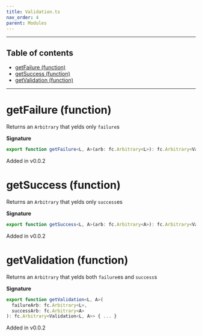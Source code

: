 ```yaml
---
title: Validation.ts
nav_order: 4
parent: Modules
---
```


---

<h2 class="text-delta">Table of contents</h2>

- [getFailure (function)](#getfailure-function)
- [getSuccess (function)](#getsuccess-function)
- [getValidation (function)](#getvalidation-function)

---

# getFailure (function)

Returns an `Arbitrary` that yelds only `failure`s

**Signature**

```ts
export function getFailure<L, A>(arb: fc.Arbitrary<L>): fc.Arbitrary<Validation<L, A>> { ... }
```

Added in v0.0.2

# getSuccess (function)

Returns an `Arbitrary` that yelds only `success`es

**Signature**

```ts
export function getSuccess<L, A>(arb: fc.Arbitrary<A>): fc.Arbitrary<Validation<L, A>> { ... }
```

Added in v0.0.2

# getValidation (function)

Returns an `Arbitrary` that yelds both `failure`es and `success`s

**Signature**

```ts
export function getValidation<L, A>(
  failureArb: fc.Arbitrary<L>,
  successArb: fc.Arbitrary<A>
): fc.Arbitrary<Validation<L, A>> { ... }
```

Added in v0.0.2
